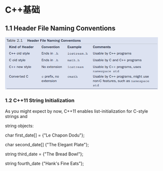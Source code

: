 # C++基础

## 1.1 Header File Naming Conventions

![](/assets/import.png)

### 1.2 C++11 String Initialization

As you might expect by now, C++11 enables list-initialization for C-style strings and

string objects:

char first\_date\[\] = {"Le Chapon Dodu"};

char second\_date\[\] {"The Elegant Plate"};

string third\_date = {"The Bread Bowl"};

string fourth\_date {"Hank's Fine Eats"};

